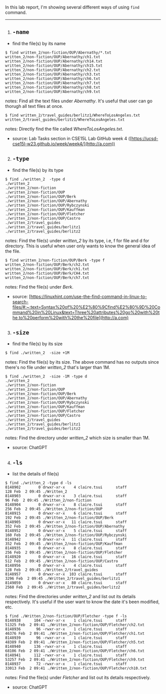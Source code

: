 In this lab report, I'm showing several different ways of using `find` command.
***
1. ## `-name`
- find the file(s) by its name
```
$ find written_2/non-fiction/OUP/Abernathy/*.txt
written_2/non-fiction/OUP/Abernathy/ch1.txt
written_2/non-fiction/OUP/Abernathy/ch14.txt
written_2/non-fiction/OUP/Abernathy/ch15.txt
written_2/non-fiction/OUP/Abernathy/ch2.txt
written_2/non-fiction/OUP/Abernathy/ch3.txt
written_2/non-fiction/OUP/Abernathy/ch6.txt
written_2/non-fiction/OUP/Abernathy/ch7.txt
written_2/non-fiction/OUP/Abernathy/ch8.txt
written_2/non-fiction/OUP/Abernathy/ch9.txt
```
notes: Find all the text files under _Abernathy_. It's useful that user can go thorugh all text files at once.
```
$ find written_2/travel_guides/berlitz1/WhereToLosAngeles.txt
written_2/travel_guides/berlitz1/WhereToLosAngeles.txt
```
notes: Directly find the file called _WhereToLosAngeles.txt_.
- source: Lab Tasks section in CSE15L Lab GitHub week 4 ([https://ucsd-cse15l-w23.github.io/week/week4/](http://a.com))

2. ## `-type` 
- find the file(s) by its type
```
$ find ./written_2  -type d
./written_2
./written_2/non-fiction
./written_2/non-fiction/OUP
./written_2/non-fiction/OUP/Berk
./written_2/non-fiction/OUP/Abernathy
./written_2/non-fiction/OUP/Rybczynski
./written_2/non-fiction/OUP/Kauffman
./written_2/non-fiction/OUP/Fletcher
./written_2/non-fiction/OUP/Castro
./written_2/travel_guides
./written_2/travel_guides/berlitz1
./written_2/travel_guides/berlitz2
```
notes: Find the file(s) under _written_2_ by its type, i.e, f for file and d for directory. This is useful when user only wants to know the general idea of the file. 
```
$ find written_2/non-fiction/OUP/Berk -type f
written_2/non-fiction/OUP/Berk/ch2.txt
written_2/non-fiction/OUP/Berk/ch1.txt
written_2/non-fiction/OUP/Berk/CH4.txt
written_2/non-fiction/OUP/Berk/ch7.txt
```
notes: Find the file(s) under _Berk_.
- source: [https://linuxhint.com/use-the-find-command-in-linux-to-search-files/#:~:text=Syntax%20of%20%E2%80%9Cfind%E2%80%9D%20Command%20in%20Linux&text=Three%20attributes%20go%20with%20the,to%20perform%20with%20the%20file](http://a.com)

3. ## `-size`
- find the file(s) by its size
```
$ find ./written_2  -size +1M
```
notes: Find the file(s) by its size. The above command has no outputs since there's no file under _written_2_ that's larger than 1M.
```
$ find ./written_2  -size -1M -type d
./written_2
./written_2/non-fiction
./written_2/non-fiction/OUP
./written_2/non-fiction/OUP/Berk
./written_2/non-fiction/OUP/Abernathy
./written_2/non-fiction/OUP/Rybczynski
./written_2/non-fiction/OUP/Kauffman
./written_2/non-fiction/OUP/Fletcher
./written_2/non-fiction/OUP/Castro
./written_2/travel_guides
./written_2/travel_guides/berlitz1
./written_2/travel_guides/berlitz2
```
notes: Find the directory under _written_2_ which size is smaller than 1M.
- source: ChatGPT

4. ## `-ls`
- list the details of file(s)
```
$ find ./written_2 -type d -ls
8148902        0 drwxr-xr-x    4 claire.tsui      staff                 128 Feb  2 09:45 ./Written_2
8148903        0 drwxr-xr-x    3 claire.tsui      staff                  96 Feb  2 09:45 ./Written_2/non-fiction
8148904        0 drwxr-xr-x    8 claire.tsui      staff                 256 Feb  2 09:45 ./Written_2/non-fiction/OUP
8148915        0 drwxr-xr-x    6 claire.tsui      staff                 192 Feb  2 09:45 ./Written_2/non-fiction/OUP/Berk
8148905        0 drwxr-xr-x   11 claire.tsui      staff                 352 Feb  2 09:45 ./Written_2/non-fiction/OUP/Abernathy
8148952        0 drwxr-xr-x    5 claire.tsui      staff                 160 Feb  2 09:45 ./Written_2/non-fiction/OUP/Rybczynski
8148942        0 drwxr-xr-x   11 claire.tsui      staff                 352 Feb  2 09:45 ./Written_2/non-fiction/OUP/Kauffman
8148935        0 drwxr-xr-x    8 claire.tsui      staff                 256 Feb  2 09:45 ./Written_2/non-fiction/OUP/Fletcher
8148920        0 drwxr-xr-x   16 claire.tsui      staff                 512 Feb  2 09:45 ./Written_2/non-fiction/OUP/Castro
8148956        0 drwxr-xr-x    4 claire.tsui      staff                 128 Feb  2 09:45 ./Written_2/travel_guides
8148957        0 drwxr-xr-x  103 claire.tsui      staff                3296 Feb  2 09:45 ./Written_2/travel_guides/berlitz1
8149059        0 drwxr-xr-x   80 claire.tsui      staff                2560 Feb  2 09:45 ./Written_2/travel_guides/berlitz2
```
notes: Find the directories under _written_2_ and list out its details respectively. It's useful if the user want to know the date it's been modified, etc. 
```
$ find ./Written_2/non-fiction/OUP/Fletcher -type f -ls
8148938      104 -rwxr-xr-x    1 claire.tsui      staff               51325 Feb  2 09:41 ./Written_2/non-fiction/OUP/Fletcher/ch2.txt
8148936       96 -rwxr-xr-x    1 claire.tsui      staff               46376 Feb  2 09:41 ./Written_2/non-fiction/OUP/Fletcher/ch1.txt
8148939       96 -rwxr-xr-x    1 claire.tsui      staff               48389 Feb  2 09:41 ./Written_2/non-fiction/OUP/Fletcher/ch5.txt
8148940      136 -rwxr-xr-x    1 claire.tsui      staff               68106 Feb  2 09:41 ./Written_2/non-fiction/OUP/Fletcher/ch6.txt
8148941      112 -rwxr-xr-x    1 claire.tsui      staff               53257 Feb  2 09:41 ./Written_2/non-fiction/OUP/Fletcher/ch9.txt
8148937       72 -rwxr-xr-x    1 claire.tsui      staff               33013 Feb  2 09:41 ./Written_2/non-fiction/OUP/Fletcher/ch10.txt
```
notes: Find the file(s) under _Fletcher_ and list out its details respectively.
- source: ChatGPT
